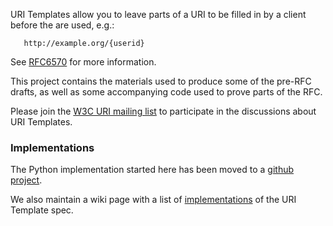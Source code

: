 URI Templates allow you to leave parts of a URI to be filled in by a client before the are used, e.g.:
```
   http://example.org/{userid}
```

See [RFC6570](http://tools.ietf.org/html/rfc6570) for more information.

This project contains the materials used to produce some of the pre-RFC drafts, as well as some accompanying code used to prove parts of the RFC.

Please join the [W3C URI mailing list](http://lists.w3.org/Archives/Public/uri/) to participate in the discussions about URI Templates.

### Implementations ###

The Python implementation started here has been moved to a [github project](https://github.com/uri-templates/uritemplate-py).

We also maintain a wiki page with a list of [implementations](Implementations.md) of the URI Template spec.